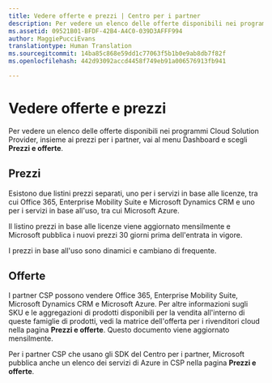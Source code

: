 ```yaml
---
title: Vedere offerte e prezzi | Centro per i partner
description: Per vedere un elenco delle offerte disponibili nei programmi Cloud Solution Provider, con i prezzi per i partner, scegli Prezzi e offerte nel menu Dashboard.
ms.assetid: 09521B01-BFDF-42B4-A4C0-039D3AFFF994
author: MaggiePucciEvans
translationtype: Human Translation
ms.sourcegitcommit: 14ba85c868e59dd1c77063f5b1b0e9ab8db7f82f
ms.openlocfilehash: 442d93092accd4458f749eb91a006576913fb941

---
```


# Vedere offerte e prezzi


Per vedere un elenco delle offerte disponibili nei programmi Cloud Solution Provider, insieme ai prezzi per i partner, vai al menu Dashboard e scegli **Prezzi e offerte**.

## Prezzi


Esistono due listini prezzi separati, uno per i servizi in base alle licenze, tra cui Office 365, Enterprise Mobility Suite e Microsoft Dynamics CRM e uno per i servizi in base all'uso, tra cui Microsoft Azure.

Il listino prezzi in base alle licenze viene aggiornato mensilmente e Microsoft pubblica i nuovi prezzi 30 giorni prima dell'entrata in vigore.

I prezzi in base all'uso sono dinamici e cambiano di frequente.

## Offerte


I partner CSP possono vendere Office 365, Enterprise Mobility Suite, Microsoft Dynamics CRM e Microsoft Azure. Per altre informazioni sugli SKU e le aggregazioni di prodotti disponibili per la vendita all'interno di queste famiglie di prodotti, vedi la matrice dell'offerta per i rivenditori cloud nella pagina **Prezzi e offerte**. Questo documento viene aggiornato mensilmente.

Per i partner CSP che usano gli SDK del Centro per i partner, Microsoft pubblica anche un elenco dei servizi di Azure in CSP nella pagina **Prezzi e offerte**.

 

 






<!--HONumber=Nov16_HO4-->


